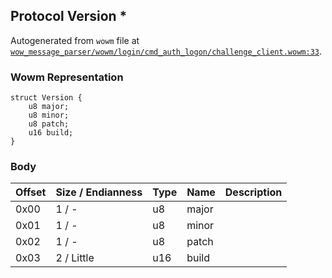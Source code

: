 ## Protocol Version *

Autogenerated from `wowm` file at [`wow_message_parser/wowm/login/cmd_auth_logon/challenge_client.wowm:33`](https://github.com/gtker/wow_messages/tree/main/wow_message_parser/wowm/login/cmd_auth_logon/challenge_client.wowm#L33).

### Wowm Representation
```rust,ignore
struct Version {
    u8 major;
    u8 minor;
    u8 patch;
    u16 build;
}
```
### Body
| Offset | Size / Endianness | Type | Name | Description |
| ------ | ----------------- | ---- | ---- | ----------- |
| 0x00 | 1 / - | u8 | major |  |
| 0x01 | 1 / - | u8 | minor |  |
| 0x02 | 1 / - | u8 | patch |  |
| 0x03 | 2 / Little | u16 | build |  |
